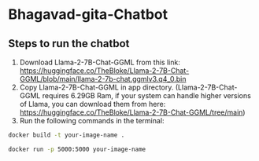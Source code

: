 # Bhagavad-gita-Chatbot

## Steps to run the chatbot

1. Download Llama-2-7B-Chat-GGML from this link: https://huggingface.co/TheBloke/Llama-2-7B-Chat-GGML/blob/main/llama-2-7b-chat.ggmlv3.q4_0.bin
2. Copy Llama-2-7B-Chat-GGML in app directory. (Llama-2-7B-Chat-GGML requires 6.29GB Ram, if your system can handle higher versions of Llama, you can download them from here: https://huggingface.co/TheBloke/Llama-2-7B-Chat-GGML/tree/main)
3. Run the following commands in the terminal:
```bash
docker build -t your-image-name .

docker run -p 5000:5000 your-image-name
